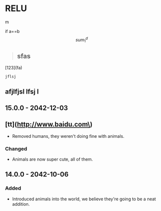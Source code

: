 # RELU





m


if a==b $$sum_1^{d}$$ 

> ## sfas



\[123\]\(fa\)




```text
jflsj 
```

## afjlfjsl lfsj l



## 15.0.0 - 2042-12-03

## \[tt\]\(http://www.baidu.com\)



* Removed humans, they weren't doing fine with animals.

### Changed

* Animals are now super cute, all of them.

## 14.0.0 - 2042-10-06

### Added

* Introduced animals into the world, we believe they're going to be a neat addition.



